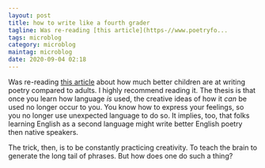 ```yaml
---
layout: post
title: how to write like a fourth grader
tagline: Was re-reading [this article](https-//www.poetryfo...
tags: microblog
category: microblog
maintag: microblog
date: 2020-09-04 02:18
---
```

Was re-reading [this article](https://www.poetryfoundation.org/harriet/2013/03/the-average-fourth-grader-is-a-better-poet-than-you-and-me-too) about how much better children are at writing poetry compared to adults. I highly recommend reading it. The thesis is that once you learn how language _is_ used, the creative ideas of how it _can_ be used no longer occur to you. You know how to express your feelings, so you no longer use unexpected language to do so. It implies, too, that folks learning English as a second language might write better English poetry then native speakers.

The trick, then, is to be constantly practicing creativity. To teach the brain to generate the long tail of phrases. But how does one do such a thing?
